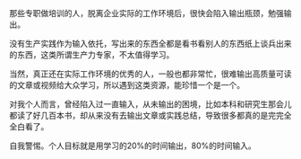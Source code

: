 那些专职做培训的人，脱离企业实际的工作环境后，很快会陷入输出瓶颈，勉强输出。

没有生产实践作为输入依托，写出来的东西全都是看书看别人的东西纸上谈兵出来的东西，这类所谓生产力专家，不太值得学习。

当然，真正还在实际工作环境的优秀的人，一般也都非常忙，很难输出高质量可读的文章或视频给大众学习，所以遇到这类资源，能珍惜一个是一个。

对我个人而言，曾经陷入过一直输入，从未输出的困境，比如本科和研究生那会儿都读了好几百本书，却从来没有去输出文章或实践总结，导致很多都真的是完完全全白看了。

自我警惕。个人目标就是用学习的20%的时间输出，80%的时间输入。